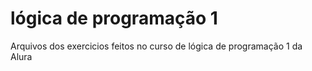# lógica de programação 1
 Arquivos dos exercicios feitos no curso de lógica de programação 1 da Alura
